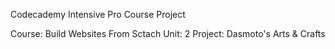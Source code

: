 Codecademy Intensive Pro Course Project

Course: Build Websites From Sctach
Unit: 2
Project: Dasmoto's Arts & Crafts
